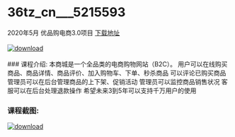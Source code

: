 # 36tz_cn___5215593
2020年5月 优品购电商3.0项目
[下载地址](http://www.36tz.cn/article/5215593 "下载地址")
<br/></br>[![download](http://36tz.cn/muke_img/2020_10_2-23-300x217.png "下载地址")](http://www.36tz.cn/article/5215593 "下载地址")
<br/></br>### 课程介绍:
本商城是一个全品类的电商购物网站（B2C）。
用户可以在线购买商品、商品详情、商品评价、加入购物车、下单、秒杀商品
可以评论已购买商品
管理员可以在后台管理商品的上下架、促销活动
管理员可以监控商品销售状况
客服可以在后台处理退款操作
希望未来3到5年可以支持千万用户的使用

### 课程截图:
[![download](http://36tz.cn/muke_img/2020_10_1-27.png "下载地址")](http://www.36tz.cn/article/5215593 "下载地址")
